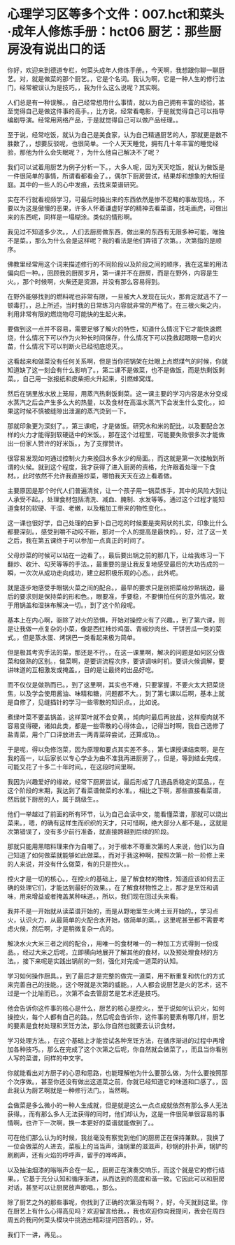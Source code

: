 # 心理学习区等多个文件：007.hct和菜头·成年人修炼手册：hct06 厨艺：那些厨房没有说出口的话

你好，欢迎来到德道专栏，何菜头成年人修炼手册。，今天啊，我想跟你聊一聊厨艺。对，就是做菜的那个厨艺。，它是个名词。我认为啊，它是一种人生的修行法门，经常被误认为是技巧。，我为什么这么说呢？其实啊。

人们总是有一种误解。，自己经常想用什么事情，就以为自己拥有丰富的经验，甚至觉得自己是做这件事的高手。，比方说，经常看电影，于是就觉得自己可以指导编剧导演。经常用网络产品，于是就觉得自己可以做产品经理。。

至于说，经常吃饭，就认为自己是美食家，认为自己精通厨艺的人，那就更是数不胜数了。，想要反驳呢，也很简单。一个人天天睡觉，拥有几十年丰富的睡觉经验，那他为什么会失眠呢？，为什么他自己解决不了呢？

我们可以试着用厨艺为例子分析一下。，大多人呢，因为天天吃饭，就认为做饭是一件很简单的事情，所谓看都看会了。，偶尔下厨房尝试，结果却和想象的大相径庭。其中的一些人的心中发痕，去找来菜谱研究。

实在不行就看视频学习，可最后时操出来的东西依然是惨不忍睹的事故现场。，不要以为这是傲慢的恶果，许多人怀着谦虚好学的精神去看菜谱，找毛画虎，可做出来的东西呢，同样是一塌糊涂。类似的情形啊。

我见过不知道多少次。，人们去厨房做东西，做出来的东西有无限多种可能，唯独不是菜。，那么为什么会是这样呢？我的看法是他们弄错了次第。，次第指的是顺序。

佛教里经常用这个词来描述修行的不同阶段以及阶段之间的顺序，我在这里的用法偏向后一种。，回顾我的厨房岁月，第一课并不在厨房，而是在野外，内容是生火。，那个时候啊，火柴还是资源，并没有那么容易得到。

在野外能够找到的燃料呢也非常有限，一旦被大人发现在玩火，那肯定就逃不了一顿毒打。，总上所述，当时我的日常练习内容就非常的严格了。在三根火柴之内，利用非常有限的燃烧物尽可能快的生起火来。

要做到这一点并不容易，需要足够了解火的特性，知道什么情况下它才能快速燃烧，什么情况下可以作为火种长时间保存，什么情况下可以挽救起眼眼一息的火苗，什么情况下可以判断火已经彻底熄灭。。

这看起来和做菜没有任何关系啊，但是当你把锅架在灶眼上点燃煤气的时候，你就知道缺了这一刻会有什么影响了。，第二课不是做菜，也不是做饭，而是热剩饭剩菜。，自己用一张报纸和皮柴把火升起来，引燃蜂窝煤。

然后在锅里放水放上笼屉，用蒸汽热剩饭剩菜。这一课主要的学习内容是水分变成水蒸汽之后会产生多么大的热量，以及食材在高温水蒸汽下会发生什么变化。，如果这时候不慎被缝隙出泄漏的蒸汽烫到一下。

那就印象更为深刻了。，第三课呢，才是做饭。研究水和米的配比，以及要配合怎样的火力才能得到软硬适中的米饭。，那在这个过程里，可能要失败很多次才能做出一份家人赞许的好米饭。，为了支撑赞许。

很容易发现如何通过控制火力来挽回水多水少的局面。，而这就是第一次接触到所谓的火候。就到这个程度，我才获得了进入厨房的资格，允许跟着处理一下食材。，此时依然不允许我直接炒菜，哪怕我天天在边上看着做。

主要原因是那个时代人们普遍清贫，让一个孩子用一锅菜炼手，其中的风险大到让人承受不起。，处理食材包括清洗、减血、腌制、水发等等。通过这个过程才能知道食材的软硬、干湿、老嫩，以及粗加工带来的物性变化。。

这一课也很好学，自己处理的白萝卜自己吃的时候要是突网状的扎实，印象比什么都要深刻。，感受到嚼不动咬不断，那对一个人的提高是最快的。，好，过了这一关之后，我在第五课终于可以参加一点真正的时间了。

父母炒菜的时候可以站在一边看了。，最后要出锅之前的那几下，让给我练习一下翻炒、收汁、勾芡等等的手法。，最重要的是让我反复地感受最后的大功告成的一瞬，一次次从成功走向成功，建立起积极乐观的心态。，此外呢。

就是逐步地感受手眼锅火菜之间的配合。，最早的要求只是别把菜给炒熟锅边，最后的要求则是保持菜的形和色。，眼要准，手要稳，不要惧怕任何的意外情况，敢于用锅盖和湿抹布解决一切。，到了这个阶段呢。

基本上在内心啊，驱除了对火的恐惧，开始对操控火有了兴趣。，到了第六课，则是让我做一点复杂的小菜，像是西红柿炒鸡蛋、青椒炒肉丝、干饼苦瓜一类的菜式。，但是蒸水蛋、烤锅巴一类看起来极为简单。

但是极其考究手法的菜，那还是不行。，在这一课里啊，解决的问题是如何区分做菜和做熟的区别。，做菜啊，是要讲流程次序，要讲调味时机，要讲火候调解，要讲味道的互相激发或掩盖。，目的是让最终的出品好吃。

而不仅仅是做熟而已。，到了这里啊，其实也不难，只要掌握，不要火太大把菜烧焦，以及学会使用酱油、味精和糖，问题都不大。，到了第七课以后啊，基本上就是自修了，见缝插针的学习一些零散的知识点。，比如说。

煮绿叶菜不要盖锅盖，这样菜叶就不会变黄。，炖肉时最后再放盐，这样瘦肉就不容易变得硬，诸如此类，都是一些零散的心得体会。，记得当时啊，我自己选修了盐青菜，用个广口评放进去一两青菜碎尝试，还算成功。。

于是呢，得以免修泡菜，因为原理和要点其实差不多。，第七课授课结束啊，是在我的高一，以后家长以专心学业为由不准我再进厨房了。，但是，等到结业完成，可能又花了十多二十年时间。，在这段时间里啊。

我因为兴趣爱好的缘故，经常下厨房尝试，最后形成了几道品质稳定的菜品。，在这个阶段的末期，我达到了看菜谱做菜的水准。，相比之下啊，那些直接看菜谱，然后就下厨房的人，属于跳级生。。

他们一举越过了前面的所有环节，认为自己会读中文，能看懂菜谱，那就可以烧出菜来。，嗯，的确有这样生而织织的天才，只可惜啊，绝大部分人都不是。，这就是次第错误了，没有多少前行准备，就直接跨越到后续的阶段。

那就只能用黑暗料理来作为自嘲了。，对于根本不尊重次第的人来说，他们以为自己知道了如何做菜就能够如此做菜。，而对于我这种啊，按照次第一阶一阶修上来的人来说，并没有什么做菜，有的只是控火。。

控火才是一切的核心。，在控火的基础上，是了解食材的物性，知道应该如何去正确的处理它们，才能达到最好的效果。，在了解食材物性之上，那才是烹饪和调味，用来增益或者掩盖某种味道。，所以，我们现在回过头来看。

我并不是一开始就从读菜谱开始的，而是从野地里生火烤土豆开始的。，学习点火，认识火力，从最简单的火配合水开始，做简单的蒸。，这里呢甚至都不需要考虑火候，然后啊，才是稍微复杂一点的。

解决水火大米三者之间的配合，，用唯一的食材唯一的一种加工方式得到一份成品。，经过大米之后呢，立即横向地展开了解其他的食材，以及预处理食材的方法。，接下来呢是实践出锅前的一刻，强化对完成一道菜的认知。

学习如何操作厨具。，到了最后才是完整的做完一道菜，用不断重复和优化的方式来完善自己的技能。，这个呀就是次第的威能。，人人都会说厨艺是火的艺术，这不过是一个比喻而已。，次第不会去管厨艺是艺术还是技巧。

他会告诉你这件事的核心是什么，厨艺的核心是控火。，至于说如何认识火，如何操控火，每个人都有自己的路。，然后呢会告诉你，这件事的要素有哪几样，厨艺的要素是食材处理和烹饪方法，那么你自然也就要去认识食材。

学习处理方法。，在这个基础上才能尝试各种烹饪方法，在循序渐进的过程中再增加各种技巧。，那么在完成了这个次第之后呢，你自然就会做菜了。，而且当你看别人写的菜谱，同样的中文字。

你就能看出对方厨子的心思和思路，也能理解他为什么要那么做，为什么要按照那个次序做。，甚至你还没有做出这道菜之前，你就已经知道它的味道和口感了。，因此我认为厨艺啊就是一种修行法门。，当然啊。

会做菜是多么微小的一种人生成就，但是就是这么一点点成就依然有那么多人无法获得。，而有那么多人无法获得的同时，他们却认为，这是一件很简单很容易的事情啊，也许下一次啊，换一本更好的菜谱就能做到了。。

可在他们那么认为的时候，我丝毫没有察觉到他们的厨房正在保持兼默。，我换了一位会做菜的人进去，菜板上的当当声，油锅里的滋滋声，砂锅的扑扑声，锅铲的刷刷声，还有火焰的呼呼声，留手的哗哗声。

以及抽油烟漆的嗡嗡声合在一起。，厨房正在演奏交响乐，而这个就是它的修行结果。，它基于充分认知和循序渐进，从而达到的高度和谐一致。它因此可以和厨房对话，甚至可以让厨房放声歌唱。，那么。

除了厨艺之外的那些事呢，你找到了正确的次第没有啊？，好，今天就到这里。你在厨艺上有什么心得高见吗？欢迎留言给我。，我也欢迎你向我提问，我会在周四周五的我问何菜头模块中挑选出精彩提问回答的。，好。

我们下一讲，再见。。